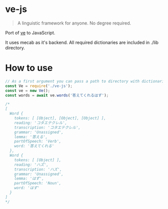 # ve-js
>A linguistic framework for anyone. No degree required.

Port of [ve](https://github.com/Kimtaro/ve) to JavaScript.

It uses mecab as it's backend. All required dictionaries are included in ./lib directory.

# How to use
``` js
// As a first argument you can pass a path to directory with dictionaries.
const Ve = require('./ve-js');
const ve = new Ve();
const words = await ve.words('答えてくれるはず');

/*
[
  Word {
    tokens: [ [Object], [Object], [Object] ],
    reading: 'コタエテクレル',
    transcription: 'コタエテクレル',
    grammar: 'Unassigned',
    lemma: '答える',
    partOfSpeech: 'Verb',
    word: '答えてくれる'
  },
  Word {
    tokens: [ [Object] ],
    reading: 'ハズ',
    transcription: 'ハズ',
    grammar: 'Unassigned',
    lemma: 'はず',
    partOfSpeech: 'Noun',
    word: 'はず'
  }
]
*/
```